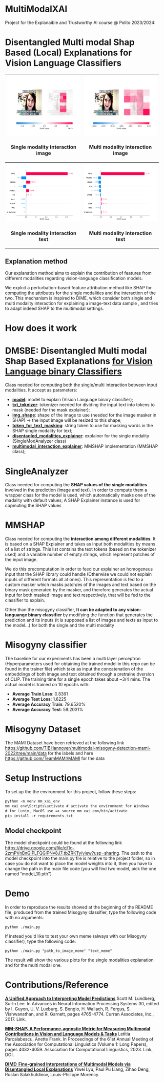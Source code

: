 # MultiModalXAI
Project for the Explanaible and Trustworthy AI course @ Polito 2023/2024:

# Disentangled Multi modal Shap Based (Local) Explanations for Vision Language Classifiers


| ![Alt text](./images/single_mode_img.png) <br> <h3 style="text-align:center;">Single modality interaction image</h3> | ![Alt text](./images/multi_mode_img.png) <br> <h3 style="text-align:center;">Multi modality interaction image</h3> |
|-------------------------------------------|-------------------------------------------|
| ![Alt text](./images/single_mode_txt.png) <br> <h3 style="text-align:center;">Single modality interaction text</h3> | ![Alt text](./images/multi_mode_txt.png) <br> <h3 style="text-align:center;">Multi modality interaction text</h3> |

## Explanation method

Our explanation method aims to explain the contribution of features from different modalities regarding vision-language classification models.<br>

We exploit a perturbation-based feature attribution method like SHAP for computing the attributes for the single modalities and the interaction of the two. This mechanism is inspired to DIME, which consider both single and multi modality interaction for explaining a image-text data sample , and tries to adapt indeed SHAP to the multimodal settings.<br>

# How does it work

# DMSBE: Disentangled Multi modal Shap Based Explanations <u>for Vision Language binary Classifiers</u>
Class needed for computing both the single/multi interaction  between input modalities. It accept as parameters:
- <u>**model**</u>: model to explain (Vision Language binary classifier);
- <u>**txt_toknizer**</u>: tokenizer needed for dividing the input text into tokens to mask (needed for the mask explainer);
- <u>**img_shape**</u>: shape of the image to use (needed for the image masker in SHAP) -> the input image will be resized to this shape;
- <u>**token_for_text_masking**</u>: string token to use for masking words in the SHAP single modality for text;
- <u>**disentagled_modalities_explainer**</u>: explainer for the single modality (SingleModAnalyzer class)
- <u>**multimodal_interaction_explainer**</u>: MMSHAP implementation (MMSHAP class);

# SingleAnalyzer
Class needed for computing the **SHAP values of the single modalities** involved in the prediction (image and text). 
In order to compute them a wrapper class for the model is used, which automatically masks one of the madality with default values;
A SHAP Explainer instance is used for copmuting the SHAP values


# MMSHAP
Class needed for computing the **interaction among different modalities**. It is based on a SHAP Explainer and takes as input both modalities by means of a list of strings. This list contains the text tokens (based on the tokenizer used) and a variable number of empty strings, which represent patches of the input image. 

We do this precomputation in order to feed our explainer an homogeneus input that the SHAP library could handle (Otherwise we could not explain inputs of different formats all at ones). 
This representation is fed to a custom masker which masks patch/es of the images and text based on the binary mask generated by the masker, and therefore generates the actual input for both masked image and text respectively, that will be fed to the classifier to explain.

Other than the misogyny classifier, **It can be adapted to any vision-languange binary classifier** by modifying the function that generates the prediction and its inputs (it is supposed a list of images and texts as input to the model...) for both the single and the multi modality

# Misogyny classifier
The baseline for our experiments has been a multi layer perceptron (Hyperparameters used for obtaining the trained model in this repo can be found in the trainer file) which take as input the concatenation of the embeddings of both image and text obtained through a pretraine dversion of CLIP. The training time for a single epoch takes about ~3/4 mins.
The actual model is trained on 10 epochs with:
- **Average Train Loss**:  0.8361
- **Average Test Loss**:  1.6225 
- **Average Accuracy Train**:  79.6520%
- **Average Accuracy Test**:  58.2031%

# Misogyny Dataset
The MAMI Dataset have been retrieved  at the following link https://github.com/TIBHannover/multimodal-misogyny-detection-mami-2022/tree/main/data for the labels and here https://github.com/TeamMAMI/MAMI for the data 

# Setup Instructions
To set up the the environment for this project, follow these steps:

```
python -m venv mm_xai_env
mm_xai_env\Scripts\activate # activate the environment for Windows
# for Lunix, MacOS use => source mm_xai_env/bin/activate 
pip install -r requirements.txt
```
## Model checkpoint
The model checkpoint could be found at the following link https://drive.google.com/file/d/1g-2zmPVnBnGiPLFQGlPNv8J7_tbZRKTy/view?usp=sharing. The path to the model checkpoint into the main.py file is relative to the project folder, so in case you do not want to place the model weights into it, then you have to change the path in the main file code (you will find two model, pick the one named "model_10.pth")

# Demo 
In order to reproduce the results showed at the beginning of the README file, produced from the trained Misogyny classifier, type the following code with no arguments:

```
python ./main.py
```

If instead you'd like to test your own meme (always with our Misogyny classifier), type the following code:

```
python ./main.py "path_to_image_meme" "text_meme"
```

The result will show the various plots for the single modalities explanation and for the multi modal one.

# Contributions/Reference
<u>**A Unified Approach to Interpreting Model Predictions**</u>
Scott M. Lundberg, Su-In Lee. In Advances in Neural Information Processing Systems 30, edited by I. Guyon, U. V. Luxburg, S. Bengio, H. Wallach, R. Fergus, S. Vishwanathan, and R. Garnett, pages 4765-4774. Curran Associates, Inc., 2017. Link.

<u>**MM-SHAP: A Performance-agnostic Metric for Measuring Multimodal Contributions in Vision and Language Models & Tasks**</u>
Letitia Parcalabescu, Anette Frank. In Proceedings of the 61st Annual Meeting of the Association for Computational Linguistics (Volume 1: Long Papers), pages 4032-4059. Association for Computational Linguistics, 2023. Link, DOI.

<u>**DIME: Fine-grained Interpretations of Multimodal Models via Disentangled Local Explanations**</u>
Yiwei Lyu, Paul Pu Liang, Zihao Deng, Ruslan Salakhutdinov, Louis-Philippe Morency.